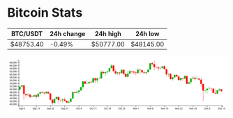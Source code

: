 # Bitcoin Stats

BTC/USDT|24h change|24h high|24h low|
|---|---|---|---|
|$48753.40|-0.49%|$50777.00|$48145.00|

<img src="./chart.svg">
